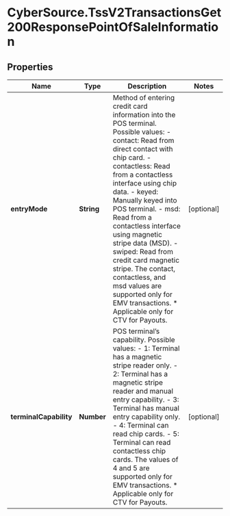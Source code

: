 # CyberSource.TssV2TransactionsGet200ResponsePointOfSaleInformation

## Properties
Name | Type | Description | Notes
------------ | ------------- | ------------- | -------------
**entryMode** | **String** | Method of entering credit card information into the POS terminal. Possible values:   - contact: Read from direct contact with chip card.  - contactless: Read from a contactless interface using chip data.  - keyed: Manually keyed into POS terminal.  - msd: Read from a contactless interface using magnetic stripe data (MSD).  - swiped: Read from credit card magnetic stripe.  The contact, contactless, and msd values are supported only for EMV transactions. * Applicable only for CTV for Payouts.  | [optional] 
**terminalCapability** | **Number** | POS terminal’s capability. Possible values:   - 1: Terminal has a magnetic stripe reader only.  - 2: Terminal has a magnetic stripe reader and manual entry capability.  - 3: Terminal has manual entry capability only.  - 4: Terminal can read chip cards.  - 5: Terminal can read contactless chip cards.  The values of 4 and 5 are supported only for EMV transactions. * Applicable only for CTV for Payouts.    | [optional] 


